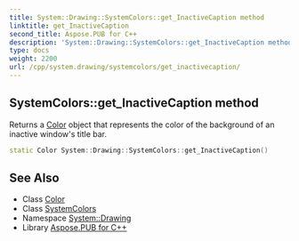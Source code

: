 ```yaml
---
title: System::Drawing::SystemColors::get_InactiveCaption method
linktitle: get_InactiveCaption
second_title: Aspose.PUB for C++
description: 'System::Drawing::SystemColors::get_InactiveCaption method. Returns a Color object that represents the color of the background of an inactive window''s title bar in C++.'
type: docs
weight: 2200
url: /cpp/system.drawing/systemcolors/get_inactivecaption/
---
```

## SystemColors::get_InactiveCaption method


Returns a [Color](../../color/) object that represents the color of the background of an inactive window's title bar.

```cpp
static Color System::Drawing::SystemColors::get_InactiveCaption()
```

## See Also

* Class [Color](../../color/)
* Class [SystemColors](../)
* Namespace [System::Drawing](../../)
* Library [Aspose.PUB for C++](../../../)
